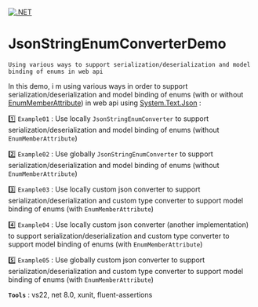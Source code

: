 [![.NET](https://github.com/aimenux/JsonStringEnumConverterDemo/actions/workflows/ci.yml/badge.svg)](https://github.com/aimenux/JsonStringEnumConverterDemo/actions/workflows/ci.yml)

# JsonStringEnumConverterDemo
```
Using various ways to support serialization/deserialization and model binding of enums in web api
```

In this demo, i m using various ways in order to support serialization/deserialization and model binding of enums (with or without [EnumMemberAttribute](https://docs.microsoft.com/en-us/dotnet/api/system.runtime.serialization.enummemberattribute)) in web api using [System.Text.Json](https://docs.microsoft.com/en-us/dotnet/api/system.text.json) :
>
:one: `Example01` : Use locally `JsonStringEnumConverter` to support serialization/deserialization and model binding of enums (without `EnumMemberAttribute`)
>
:two: `Example02` : Use globally `JsonStringEnumConverter` to support serialization/deserialization and model binding of enums (without `EnumMemberAttribute`)
>
:three: `Example03` : Use locally custom json converter to support serialization/deserialization and custom type converter to support model binding of enums (with `EnumMemberAttribute`)
>
:four: `Example04` : Use locally custom json converter (another implementation) to support serialization/deserialization and custom type converter to support model binding of enums (with `EnumMemberAttribute`)
>
:five: `Example05` : Use globally custom json converter to support serialization/deserialization and custom type converter to support model binding of enums (with `EnumMemberAttribute`)

**`Tools`** : vs22, net 8.0, xunit, fluent-assertions